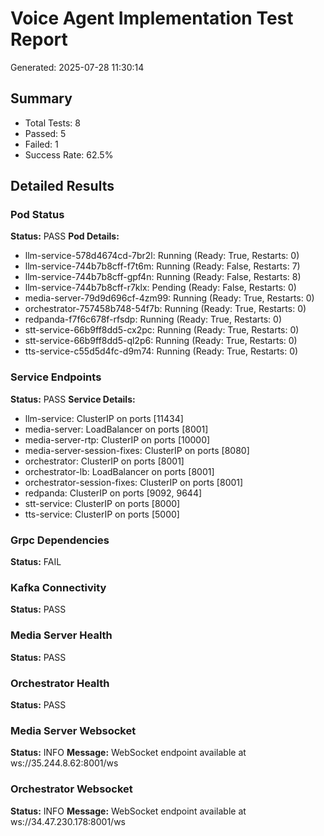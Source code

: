 # Voice Agent Implementation Test Report
Generated: 2025-07-28 11:30:14

## Summary
- Total Tests: 8
- Passed: 5
- Failed: 1
- Success Rate: 62.5%

## Detailed Results
### Pod Status
**Status:** PASS
**Pod Details:**
  - llm-service-578d4674cd-7br2l: Running (Ready: True, Restarts: 0)
  - llm-service-744b7b8cff-f7t6m: Running (Ready: False, Restarts: 7)
  - llm-service-744b7b8cff-gpf4n: Running (Ready: False, Restarts: 8)
  - llm-service-744b7b8cff-r7klx: Pending (Ready: False, Restarts: 0)
  - media-server-79d9d696cf-4zm99: Running (Ready: True, Restarts: 0)
  - orchestrator-757458b748-54f7b: Running (Ready: True, Restarts: 0)
  - redpanda-f7f6c678f-rfsdp: Running (Ready: True, Restarts: 0)
  - stt-service-66b9ff8dd5-cx2pc: Running (Ready: True, Restarts: 0)
  - stt-service-66b9ff8dd5-ql2p6: Running (Ready: True, Restarts: 0)
  - tts-service-c55d5d4fc-d9m74: Running (Ready: True, Restarts: 0)

### Service Endpoints
**Status:** PASS
**Service Details:**
  - llm-service: ClusterIP on ports [11434]
  - media-server: LoadBalancer on ports [8001]
  - media-server-rtp: ClusterIP on ports [10000]
  - media-server-session-fixes: ClusterIP on ports [8080]
  - orchestrator: ClusterIP on ports [8001]
  - orchestrator-lb: LoadBalancer on ports [8001]
  - orchestrator-session-fixes: ClusterIP on ports [8001]
  - redpanda: ClusterIP on ports [9092, 9644]
  - stt-service: ClusterIP on ports [8000]
  - tts-service: ClusterIP on ports [5000]

### Grpc Dependencies
**Status:** FAIL

### Kafka Connectivity
**Status:** PASS

### Media Server Health
**Status:** PASS

### Orchestrator Health
**Status:** PASS

### Media Server Websocket
**Status:** INFO
**Message:** WebSocket endpoint available at ws://35.244.8.62:8001/ws

### Orchestrator Websocket
**Status:** INFO
**Message:** WebSocket endpoint available at ws://34.47.230.178:8001/ws
